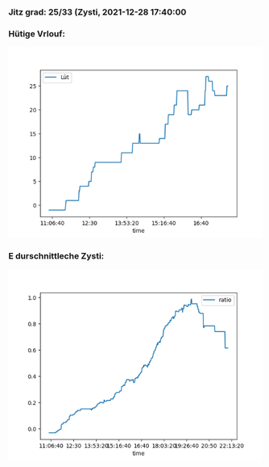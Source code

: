 ### Jitz grad: 25/33 (Zysti, 2021-12-28 17:40:00

### Hütige Vrlouf:
![Graph](Today.png)

### E durschnittleche Zysti:
![Graph](Zysti.png)